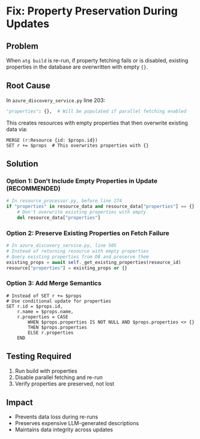 # Fix: Property Preservation During Updates

## Problem
When `atg build` is re-run, if property fetching fails or is disabled, existing properties in the database are overwritten with empty `{}`.

## Root Cause
In `azure_discovery_service.py` line 203:
```python
"properties": {},  # Will be populated if parallel fetching enabled
```

This creates resources with empty properties that then overwrite existing data via:
```cypher
MERGE (r:Resource {id: $props.id})
SET r += $props  # This overwrites properties with {}
```

## Solution

### Option 1: Don't Include Empty Properties in Update (RECOMMENDED)
```python
# In resource_processor.py, before line 274
if "properties" in resource_data and resource_data["properties"] == {}:
    # Don't overwrite existing properties with empty
    del resource_data["properties"]
```

### Option 2: Preserve Existing Properties on Fetch Failure
```python
# In azure_discovery_service.py, line 505
# Instead of returning resource with empty properties
# Query existing properties from DB and preserve them
existing_props = await self._get_existing_properties(resource_id)
resource["properties"] = existing_props or {}
```

### Option 3: Add Merge Semantics
```cypher
# Instead of SET r += $props
# Use conditional update for properties
SET r.id = $props.id,
    r.name = $props.name,
    r.properties = CASE 
        WHEN $props.properties IS NOT NULL AND $props.properties <> {} 
        THEN $props.properties 
        ELSE r.properties 
    END
```

## Testing Required
1. Run build with properties
2. Disable parallel fetching and re-run
3. Verify properties are preserved, not lost

## Impact
- Prevents data loss during re-runs
- Preserves expensive LLM-generated descriptions
- Maintains data integrity across updates